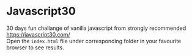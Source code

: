 # Javascript30
 30 days fun challange of vanilla javascript from strongly recommended https://javascript30.com/  
 Open the `index.html` file under corresponding folder in your favourite browser to see results.
